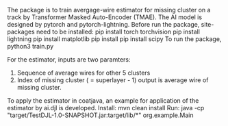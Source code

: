 The package is to train avergage-wire estimator for missing cluster on a track by Transformer Masked Auto-Encoder (TMAE).
The AI model is designed by pytorch and pytorch-lightning.
Before run the package, site-packages need to be installed:
  pip install torch torchvision
  pip install lightning
  pip install matplotlib
  pip install 
  pip install scipy
To run the package, 
  python3 train.py

For the estimator, inputs are two paramters:
  1. Sequence of average wires for other 5 clusters
  2. Index of missing cluster ( = superlayer - 1)
output is average wire of missing cluster.

To apply the estimator in coatjava, an example for application of the estimator by ai.djl is developed.
Install: mvn clean install
Run: java -cp "target/TestDJL-1.0-SNAPSHOT.jar:target/lib/*" org.example.Main
